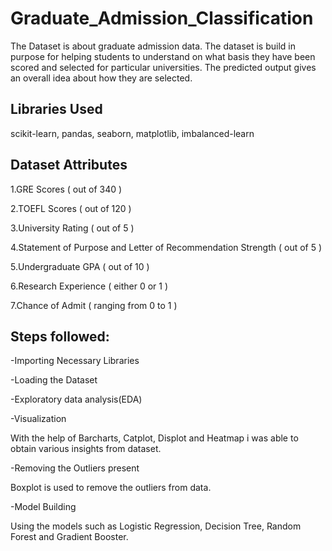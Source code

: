 # Graduate_Admission_Classification
The Dataset is about graduate admission data. The dataset is build in purpose for helping students to understand on what basis they have been scored and selected for particular universities. The predicted output gives an overall idea about how they are selected.
## Libraries Used
scikit-learn, pandas, seaborn, matplotlib, imbalanced-learn    
## Dataset Attributes
1.GRE Scores ( out of 340 )

2.TOEFL Scores ( out of 120 )

3.University Rating ( out of 5 )

4.Statement of Purpose and Letter of Recommendation Strength ( out of 5 )

5.Undergraduate GPA ( out of 10 )

6.Research Experience ( either 0 or 1 )

7.Chance of Admit ( ranging from 0 to 1 )
## Steps followed:
-Importing Necessary Libraries

-Loading the Dataset

-Exploratory data analysis(EDA)

-Visualization

  With the help of Barcharts, Catplot, Displot and Heatmap i was able to obtain various insights from dataset.
  
-Removing the Outliers present

  Boxplot is used to remove the outliers from data.
  
-Model Building

  Using the models such as Logistic Regression, Decision Tree, Random Forest and Gradient Booster.
  

